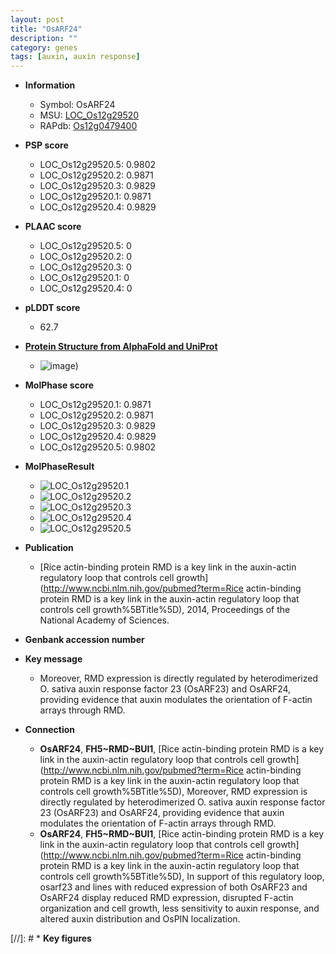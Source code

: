 ```yaml
---
layout: post
title: "OsARF24"
description: ""
category: genes
tags: [auxin, auxin response]
---
```


* **Information**  
    + Symbol: OsARF24  
    + MSU: [LOC_Os12g29520](http://rice.plantbiology.msu.edu/cgi-bin/ORF_infopage.cgi?orf=LOC_Os12g29520)  
    + RAPdb: [Os12g0479400](http://rapdb.dna.affrc.go.jp/viewer/gbrowse_details/irgsp1?name=Os12g0479400)  

* **PSP score**  
    + LOC_Os12g29520.5: 0.9802 
    + LOC_Os12g29520.2: 0.9871 
    + LOC_Os12g29520.3: 0.9829 
    + LOC_Os12g29520.1: 0.9871 
    + LOC_Os12g29520.4: 0.9829 

* **PLAAC score**  
    + LOC_Os12g29520.5: 0 
    + LOC_Os12g29520.2: 0 
    + LOC_Os12g29520.3: 0 
    + LOC_Os12g29520.1: 0 
    + LOC_Os12g29520.4: 0 

* **pLDDT score**
    + 62.7

* **[Protein Structure from AlphaFold and UniProt](https://www.uniprot.org/uniprotkb/Q2QQX6/entry#structure)**
    + ![image](https://ricepsp.github.io/images/Q2/AF-Q2QQX6-F1.png))

* **MolPhase score**
    + LOC_Os12g29520.1: 0.9871
    + LOC_Os12g29520.2: 0.9871
    + LOC_Os12g29520.3: 0.9829
    + LOC_Os12g29520.4: 0.9829
    + LOC_Os12g29520.5: 0.9802

* **MolPhaseResult**
    + ![LOC_Os12g29520.1](https://ricepsp.github.io/pictures/LOC_Os12g/LOC_Os12g29520.1.png)
    + ![LOC_Os12g29520.2](https://ricepsp.github.io/pictures/LOC_Os12g/LOC_Os12g29520.2.png)
    + ![LOC_Os12g29520.3](https://ricepsp.github.io/pictures/LOC_Os12g/LOC_Os12g29520.3.png)
    + ![LOC_Os12g29520.4](https://ricepsp.github.io/pictures/LOC_Os12g/LOC_Os12g29520.4.png)
    + ![LOC_Os12g29520.5](https://ricepsp.github.io/pictures/LOC_Os12g/LOC_Os12g29520.5.png)

* **Publication**  
    + [Rice actin-binding protein RMD is a key link in the auxin-actin regulatory loop that controls cell growth](http://www.ncbi.nlm.nih.gov/pubmed?term=Rice actin-binding protein RMD is a key link in the auxin-actin regulatory loop that controls cell growth%5BTitle%5D), 2014, Proceedings of the National Academy of Sciences.

* **Genbank accession number**  

* **Key message**  
    + Moreover, RMD expression is directly regulated by heterodimerized O. sativa auxin response factor 23 (OsARF23) and OsARF24, providing evidence that auxin modulates the orientation of F-actin arrays through RMD.

* **Connection**  
    + __OsARF24__, __FH5~RMD~BUI1__, [Rice actin-binding protein RMD is a key link in the auxin-actin regulatory loop that controls cell growth](http://www.ncbi.nlm.nih.gov/pubmed?term=Rice actin-binding protein RMD is a key link in the auxin-actin regulatory loop that controls cell growth%5BTitle%5D), Moreover, RMD expression is directly regulated by heterodimerized O. sativa auxin response factor 23 (OsARF23) and OsARF24, providing evidence that auxin modulates the orientation of F-actin arrays through RMD.
    + __OsARF24__, __FH5~RMD~BUI1__, [Rice actin-binding protein RMD is a key link in the auxin-actin regulatory loop that controls cell growth](http://www.ncbi.nlm.nih.gov/pubmed?term=Rice actin-binding protein RMD is a key link in the auxin-actin regulatory loop that controls cell growth%5BTitle%5D), In support of this regulatory loop, osarf23 and lines with reduced expression of both OsARF23 and OsARF24 display reduced RMD expression, disrupted F-actin organization and cell growth, less sensitivity to auxin response, and altered auxin distribution and OsPIN localization.

[//]: # * **Key figures**  


